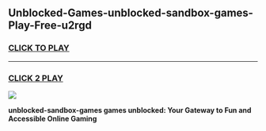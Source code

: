 
## Unblocked-Games-unblocked-sandbox-games-Play-Free-u2rgd
<h3>
<a href="https://premium76.site?title=unblocked-sandbox-games&ref=12A">CLICK TO PLAY</a></h3>
<hr>

<h3>
<a href="https://premium76.site?title=unblocked-sandbox-games&ref=12A">CLICK 2 PLAY</a>
  
</h3>

<a href="https://premium76.site?title=unblocked-sandbox-games&ref=12A"><img src="https://clearcache.store/games.png"></a>


**unblocked-sandbox-games games unblocked: Your Gateway to Fun and Accessible Online Gaming**
